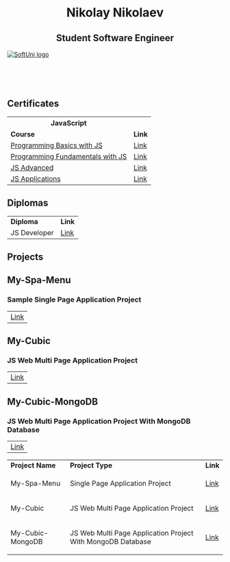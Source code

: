 <h1 align="center">Nikolay Nikolaev</h1>
  
<h2 align="center">Student Software Engineer</h2>

<a href="https://softuni.bg/trainings/courses" rel="Courses"> ![SoftUni logo][logo] </a>

[logo]: http://innovationstarterbox.bg/wp-content/uploads/2016/05/Softuni_logo_trasparent.png "Logo Title Text 2"

<br/>
<br/>
<br/>

<h2>Certificates</h2>
<table>
  <tr>
    <th>JavaScript</th>
    <td></td>
  </tr>
  <tr>
    <td><strong>Course</strong></td>
    <td><strong>Link</strong></td>
  </tr>
  <tr>
    <td><a href="https://softuni.bg/trainings/2904/programming-basics-with-javascript-april-2020" >Programming Basics with JS</a></td>
    <td><a href="https://softuni.bg/certificates/details/82315/e3559d79"> Link</a></td>
  </tr>
  <tr>
    <td><a href="https://softuni.bg/trainings/3133/js-fundamentals-september-2020">Programming Fundamentals with JS</a></td>
    <td><a href="https://softuni.bg/certificates/details/96877/ca548314">Link</a></td>
  </tr>
  <tr>
    <td><a href="https://softuni.bg/modules/76/js-advanced/1265">JS Advanced</a></td>
    <td><a href="https://softuni.bg/users/profile/trainings/nikolainikolaev">Link</a></td>
  </tr>
   <tr>
    <td><a href="https://softuni.bg/trainings/3218/js-applications-february-2021/internal">JS Applications</a></td>
    <td><a href="https://softuni.bg/certificates/details/102336/fe480e1e">Link</a></td>
  </tr>
</table>

<h2> Diplomas </h2>
<table>
  <tr>
    <td><strong>Diploma</strong></td>
    <td><strong>Link</strong></td>
  </tr>
  <tr>
    <td>JS Developer</td>
    <td><a href=""> Link </a></td>
  </tr>
</table>

<h2> Projects </h2>

<h2> My-Spa-Menu </h2>
<h3> Sample Single Page Application Project </h3>
<table>
  <tr>
    <td><a href="https://github.com/nikindtmas1/My-Spa-Menu"> Link </a></td>
  </tr>
</table>

<h2> My-Cubic </h2>
<h3> JS Web Multi Page Application Project </h3>
<table>
  <tr>
    <td><a href="https://github.com/nikindtmas1/My-Cubic"> Link </a></td>
  </tr>
</table>

<h2> My-Cubic-MongoDB </h2>
<h3> JS Web Multi Page Application Project With MongoDB Database</h3>
<table>
  <tr>
    <td><a href="https://github.com/nikindtmas1/My-Cubic-MongoDb"> Link </a></td>
  </tr>
</table>

<table>
  <tr>
    <td><strong>Project Name</strong></td>
    <td><strong>Project Type</strong></td>
    <td><strong>Link</strong></td>
  </tr>
  <tr>
    <td><p>My-Spa-Menu</p></td>
    <td><p>Single Page Application Project</p></td>
    <td><a href="https://github.com/nikindtmas1/My-Spa-Menu"> Link</a></td>
  </tr>
  <tr>
    <td><p>My-Cubic</p></td>
    <td><p>JS Web Multi Page Application Project</p></td>
    <td><a href="https://github.com/nikindtmas1/My-Cubic">Link</a></td>
  </tr>
  <tr>
    <td><p>My-Cubic-MongoDB</p></td>
    <td><p>JS Web Multi Page Application Project With MongoDB Database</p></td>
    <td><a href="https://github.com/nikindtmas1/My-Cubic-MongoDb">Link</a></td>
  </tr>

</table>


